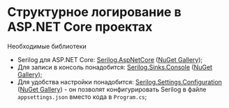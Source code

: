 ﻿# Структурное логирование в ASP.NET Core проектах

Необходимые библиотеки

* Serilog для ASP.NET Core: [Serilog.AspNetCore](https://github.com/serilog/serilog-aspnetcore) ([NuGet Gallery](https://www.nuget.org/packages/Serilog.AspNetCore/));
* Для записи в консоль понадобится: [Serilog.Sinks.Console](https://github.com/serilog/serilog-sinks-console) ([NuGet Gallery](https://www.nuget.org/packages/Serilog.Sinks.Console/));
* Для удобства настройки понадобится: [Serilog.Settings.Configuration](https://github.com/serilog/serilog-settings-configuration) ([NuGet Gallery](https://www.nuget.org/packages/Serilog.Settings.Configuration/)) - он позволят конфигурировать Serilog в файле `appsettings.json` вместо кода в `Program.cs`;